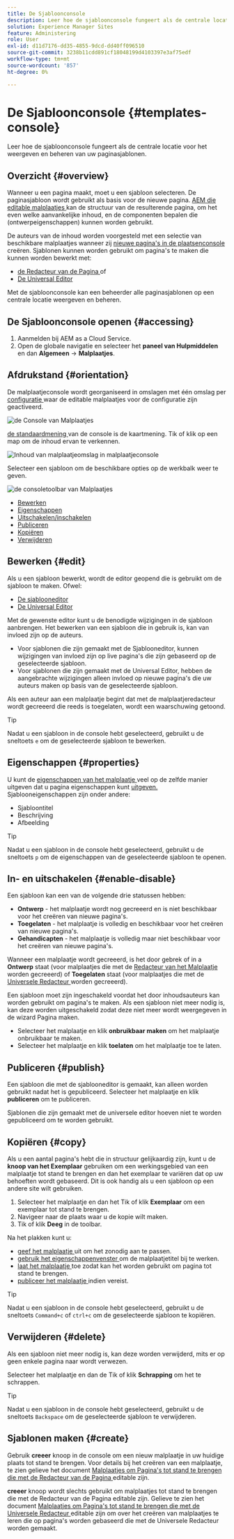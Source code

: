 ```yaml
---
title: De Sjabloonconsole
description: Leer hoe de sjabloonconsole fungeert als de centrale locatie voor het weergeven en beheren van uw paginasjablonen.
solution: Experience Manager Sites
feature: Administering
role: User
exl-id: d11d7176-dd35-4855-9dcd-dd40ff096510
source-git-commit: 3238b11cdd891cf18048199d4103397e3af75edf
workflow-type: tm+mt
source-wordcount: '857'
ht-degree: 0%

---
```


# De Sjabloonconsole {#templates-console}

Leer hoe de sjabloonconsole fungeert als de centrale locatie voor het weergeven en beheren van uw paginasjablonen.

## Overzicht {#overview}

Wanneer u een pagina maakt, moet u een sjabloon selecteren. De paginasjabloon wordt gebruikt als basis voor de nieuwe pagina. [ AEM die editable malplaatjes ](/help/implementing/developing/components/templates.md)  kan de structuur van de resulterende pagina, om het even welke aanvankelijke inhoud, en de componenten bepalen die (ontwerpeigenschappen) kunnen worden gebruikt.

De auteurs van de inhoud worden voorgesteld met een selectie van beschikbare malplaatjes wanneer zij [ nieuwe pagina&#39;s in de plaatsenconsole ](/help/sites-cloud/authoring/sites-console/creating-pages.md) creëren. Sjablonen kunnen worden gebruikt om pagina&#39;s te maken die kunnen worden bewerkt met:

* [ de Redacteur van de Pagina ](/help/sites-cloud/authoring/page-editor/templates.md) of
* [De Universal Editor](/help/sites-cloud/authoring/universal-editor/templates.md)

Met de sjabloonconsole kan een beheerder alle paginasjablonen op een centrale locatie weergeven en beheren.

## De Sjabloonconsole openen {#accessing}

1. Aanmelden bij AEM as a Cloud Service.
1. Open de globale navigatie en selecteer het **paneel van Hulpmiddelen** en dan **Algemeen** -> **Malplaatjes**.

## Afdrukstand {#orientation}

De malplaatjeconsole wordt georganiseerd in omslagen met één omslag per [ configuratie ](/help/implementing/developing/introduction/configurations.md) waar de editable malplaatjes voor de configuratie zijn geactiveerd.

![ de Console van Malplaatjes ](assets/templates-console/templates-console.png)

[ de standaardmening ](/help/sites-cloud/authoring/quick-start.md) van de console is de kaartmening. Tik of klik op een map om de inhoud ervan te verkennen.

![ Inhoud van malplaatjeomslag in malplaatjeconsole ](assets/templates-console/templates-console-templates.png)

Selecteer een sjabloon om de beschikbare opties op de werkbalk weer te geven.

![ de consoletoolbar van Malplaatjes ](assets/templates-console/templates-console-toolbar.png)

* [Bewerken](#edit-edit)
* [Eigenschappen](#properties)
* [Uitschakelen/inschakelen](#enable-disable)
* [Publiceren](#publish)
* [Kopiëren](#copy)
* [Verwijderen](#delete)

## Bewerken {#edit}

Als u een sjabloon bewerkt, wordt de editor geopend die is gebruikt om de sjabloon te maken. Ofwel:

* [De sjablooneditor](/help/sites-cloud/authoring/page-editor/templates.md)
* [De Universal Editor](/help/sites-cloud/authoring/universal-editor/templates.md)

Met de gewenste editor kunt u de benodigde wijzigingen in de sjabloon aanbrengen. Het bewerken van een sjabloon die in gebruik is, kan van invloed zijn op de auteurs.

* Voor sjablonen die zijn gemaakt met de Sjablooneditor, kunnen wijzigingen van invloed zijn op live pagina&#39;s die zijn gebaseerd op de geselecteerde sjabloon.
* Voor sjablonen die zijn gemaakt met de Universal Editor, hebben de aangebrachte wijzigingen alleen invloed op nieuwe pagina&#39;s die uw auteurs maken op basis van de geselecteerde sjabloon.

Als een auteur aan een malplaatje begint dat met de malplaatjeredacteur wordt gecreeerd die reeds is toegelaten, wordt een waarschuwing getoond.

>[!TIP]
>
>Nadat u een sjabloon in de console hebt geselecteerd, gebruikt u de sneltoets `e` om de geselecteerde sjabloon te bewerken.

## Eigenschappen {#properties}

U kunt de [ eigenschappen van het malplaatje ](/help/sites-cloud/authoring/page-editor/templates.md) veel op de zelfde manier uitgeven dat u pagina eigenschappen kunt [ uitgeven.](/help/sites-cloud/authoring/sites-console/edit-page-properties.md) Sjablooneigenschappen zijn onder andere:

* Sjabloontitel
* Beschrijving
* Afbeelding

>[!TIP]
>
>Nadat u een sjabloon in de console hebt geselecteerd, gebruikt u de sneltoets `p` om de eigenschappen van de geselecteerde sjabloon te openen.

## In- en uitschakelen {#enable-disable}

Een sjabloon kan een van de volgende drie statussen hebben:

* **Ontwerp** - het malplaatje wordt nog gecreeerd en is niet beschikbaar voor het creëren van nieuwe pagina&#39;s.
* **Toegelaten** - het malplaatje is volledig en beschikbaar voor het creëren van nieuwe pagina&#39;s.
* **Gehandicapten** - het malplaatje is volledig maar niet beschikbaar voor het creëren van nieuwe pagina&#39;s.

Wanneer een malplaatje wordt gecreeerd, is het door gebrek of in a **Ontwerp** staat (voor malplaatjes die met de [ Redacteur van het Malplaatje ](/help/sites-cloud/authoring/page-editor/templates.md) worden gecreeerd) of **Toegelaten** staat (voor malplaatjes die met de [ Universele Redacteur ](/help/sites-cloud/authoring/universal-editor/templates.md) worden gecreeerd).

Een sjabloon moet zijn ingeschakeld voordat het door inhoudsauteurs kan worden gebruikt om pagina&#39;s te maken. Als een sjabloon niet meer nodig is, kan deze worden uitgeschakeld zodat deze niet meer wordt weergegeven in de wizard Pagina maken.

* Selecteer het malplaatje en klik **onbruikbaar maken** om het malplaatje onbruikbaar te maken.
* Selecteer het malplaatje en klik **toelaten** om het malplaatje toe te laten.

## Publiceren {#publish}

Een sjabloon die met de sjablooneditor is gemaakt, kan alleen worden gebruikt nadat het is gepubliceerd. Selecteer het malplaatje en klik **publiceren** om te publiceren.

Sjablonen die zijn gemaakt met de universele editor hoeven niet te worden gepubliceerd om te worden gebruikt.

## Kopiëren {#copy}

Als u een aantal pagina&#39;s hebt die in structuur gelijkaardig zijn, kunt u de **knoop van het Exemplaar** gebruiken om een werkingsgebied van een malplaatje tot stand te brengen en dan het exemplaar te variëren dat op uw behoeften wordt gebaseerd. Dit is ook handig als u een sjabloon op een andere site wilt gebruiken.

1. Selecteer het malplaatje en dan het Tik of klik **Exemplaar** om een exemplaar tot stand te brengen.
1. Navigeer naar de plaats waar u de kopie wilt maken.
1. Tik of klik **Deeg** in de toolbar.

Na het plakken kunt u:

* [ geef het malplaatje ](#edit) uit om het zonodig aan te passen.
* [ gebruik het eigenschappenvenster ](#properties) om de malplaatjetitel bij te werken.
* [ laat het malplaatje ](#enable-disable) toe zodat kan het worden gebruikt om pagina tot stand te brengen.
* [ publiceer het malplaatje ](#publish) indien vereist.

>[!TIP]
>
>Nadat u een sjabloon in de console hebt geselecteerd, gebruikt u de sneltoets `Command+c` of `ctrl+c` om de geselecteerde sjabloon te kopiëren.

## Verwijderen {#delete}

Als een sjabloon niet meer nodig is, kan deze worden verwijderd, mits er op geen enkele pagina naar wordt verwezen.

Selecteer het malplaatje en dan de Tik of klik **Schrapping** om het te schrappen.

>[!TIP]
>
>Nadat u een sjabloon in de console hebt geselecteerd, gebruikt u de sneltoets `Backspace` om de geselecteerde sjabloon te verwijderen.

## Sjablonen maken {#create}

Gebruik **creeer** knoop in de console om een nieuw malplaatje in uw huidige plaats tot stand te brengen. Voor details bij het creëren van een malplaatje, te zien gelieve het document [ Malplaatjes om Pagina&#39;s tot stand te brengen die met de Redacteur van de Pagina ](/help/sites-cloud/authoring/page-editor/templates.md) editable zijn.

**creeer** knoop wordt slechts gebruikt om malplaatjes tot stand te brengen die met de Redacteur van de Pagina editable zijn. Gelieve te zien het document [ Malplaatjes om Pagina&#39;s tot stand te brengen die met de Universele Redacteur ](/help/sites-cloud/authoring/universal-editor/templates.md) editable zijn om over het creëren van malplaatjes te leren die op pagina&#39;s worden gebaseerd die met de Universele Redacteur worden gemaakt.
